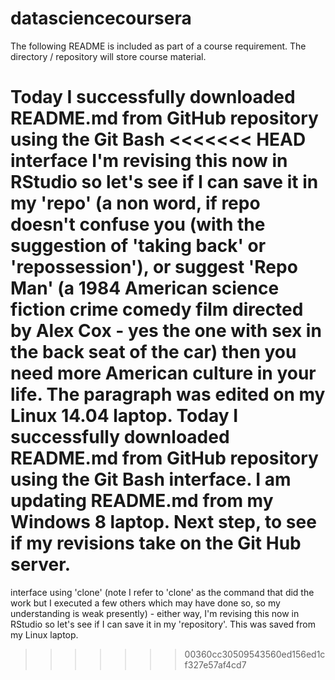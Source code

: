 datasciencecoursera
===================
The following README is included as part of a course requirement. 
The directory / repository will store course material. 

Today I successfully downloaded README.md from GitHub repository using the Git Bash 
<<<<<<< HEAD
interface I'm revising this now in RStudio so let's see if I can save it in my 'repo' (a non word, if repo doesn't confuse you (with the suggestion of 'taking back' or 'repossession'), or suggest 'Repo Man' (a 1984 American science fiction crime comedy film directed by Alex Cox - yes the one with sex in the back seat of the car) then you need more American culture in your life. The paragraph was edited on my Linux 14.04 laptop. 
Today I successfully downloaded README.md from GitHub repository using the Git Bash interface. I am updating README.md from my Windows 8 laptop. Next step, to see if my revisions take on the Git Hub server. 
=======
interface using 'clone' (note I refer to 'clone' as the command that did the work but I executed a few others which may have done so, so my understanding is weak presently) - either way, I'm revising this now in RStudio so let's see if I can save it in my 'repository'. This was saved from my Linux laptop. 
>>>>>>> 00360cc30509543560ed156ed1cf327e57af4cd7
